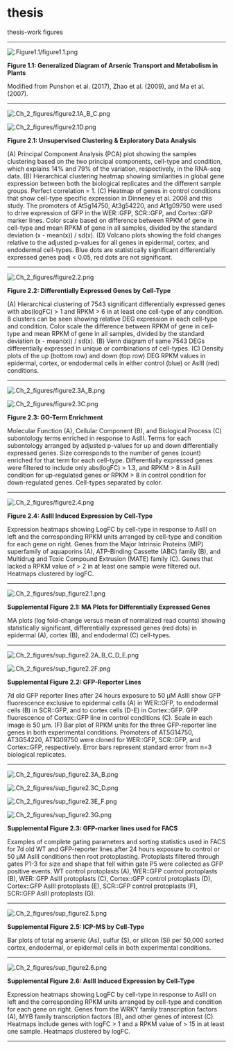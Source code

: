# thesis
thesis-work figures 





***

![.Figure1.1/figure1.1.png](https://raw.githubusercontent.com/TWarczak/thesis/master/Figure1.1/figure1.1.png)

**Figure 1.1: Generalized Diagram of Arsenic Transport and Metabolism in Plants**

Modified from Punshon et al. (2017), Zhao et al. (2009), and Ma et al. (2007). 

***

![.Ch_2_figures/figure2.1A_B_C.png](https://raw.githubusercontent.com/TWarczak/thesis/master/Ch_2_figures/figure2.1A_B_C.png)

![.Ch_2_figures/figure2.1D.png](https://raw.githubusercontent.com/TWarczak/thesis/master/Ch_2_figures/figure2.1D.png)

**Figure 2.1: Unsupervised Clustering & Exploratory Data Analysis**

(A) Principal Component Analysis (PCA) plot showing the samples clustering based on the two principal components, cell-type and condition, which explains 14% and 79% of the variation, respectively, in the RNA-seq data.  (B) Hierarchical clustering heatmap showing similarities in global gene expression between both the biological replicates and the different sample groups.  Perfect correlation = 1.  (C) Heatmap of genes in control conditions that show cell-type specific expression in Dinneney et al. 2008 and this study.  The promoters of At5g14750, At3g54220, and At1g09750 were used to drive expression of GFP in the WER::GFP,  SCR::GFP, and Cortex::GFP marker lines.  Color scale based on difference between RPKM of gene in cell-type and mean RPKM of gene in all samples, divided by the standard deviation (x - mean(x)) / sd(x). (D) Volcano plots showing the fold changes relative to the adjusted p-values for all genes in epidermal, cortex, and endodermal cell-types.  Blue dots are statistically significant differentially expressed genes padj < 0.05, red dots are not significant.  

***

![.Ch_2_figures/figure2.2.png](https://raw.githubusercontent.com/TWarczak/thesis/master/Ch_2_figures/figure2.2.png)

**Figure 2.2: Differentially Expressed Genes by Cell-Type**

(A) Hierarchical clustering of 7543 significant differentially expressed genes with abs(logFC) > 1 and RPKM > 6 in at least one cell-type of any condition.  8 clusters can be seen showing relative DEG expression in each cell-type and condition.  Color scale the difference between RPKM of gene in cell-type and mean RPKM of gene in all samples, divided by the standard deviation (x - mean(x)) / sd(x).  (B) Venn diagram of same 7543 DEGs differentially expressed in unique or combinations of cell-types.  (C) Density plots of the up (bottom row) and down (top row) DEG RPKM values in epidermal, cortex, or endodermal cells in either control (blue) or AsIII (red) conditions.  

***

![.Ch_2_figures/figure2.3A_B.png](https://raw.githubusercontent.com/TWarczak/thesis/master/Ch_2_figures/figure2.3A_B.png)

![.Ch_2_figures/figure2.3C.png](https://raw.githubusercontent.com/TWarczak/thesis/master/Ch_2_figures/figure2.3C.png)

**Figure 2.3: GO-Term Enrichment**

Molecular Function (A), Cellular Component (B), and Biological Process (C) subontology terms enriched in response to AsIII.  Terms for each subontology arranged by adjusted p-values for up and down differentially expressed genes.  Size corresponds to the number of genes (count) enriched for that term for each cell-type. Differentially expressed genes were filtered to include only abs(logFC) > 1.3, and RPKM > 8 in AsIII condition for up-regulated genes or RPKM > 8 in control condition for down-regulated genes. Cell-types separated by color. 

***

![.Ch_2_figures/figure2.4.png](https://raw.githubusercontent.com/TWarczak/thesis/master/Ch_2_figures/figure2.4.png)

**Figure 2.4: AsIII Induced Expression by Cell-Type**

Expression heatmaps showing LogFC by cell-type in response to AsIII on left and the corresponding RPKM units arranged by cell-type and condition for each gene on right. Genes from the Major Intrinsic Proteins (MIP) superfamily of aquaporins (A), ATP-Binding Cassette (ABC) family (B), and Multidrug and Toxic Compound Extrusion (MATE) family (C).  Genes that lacked a RPKM value of > 2 in at least one sample were filtered out. Heatmaps clustered by logFC.

***

![.Ch_2_figures/sup_figure2.1.png](https://raw.githubusercontent.com/TWarczak/thesis/master/Ch_2_figures/sup_figure2.1.png)

**Supplemental Figure 2.1: MA Plots for Differentially Expressed Genes**

MA plots (log fold-change versus mean of normalized read counts) showing statistically significant, differentially expressed genes (red dots) in epidermal (A), cortex (B), and endodermal (C) cell-types.

***

![.Ch_2_figures/sup_figure2.2A_B_C_D_E.png](https://raw.githubusercontent.com/TWarczak/thesis/master/Ch_2_figures/sup_figure2.2A_B_C_D_E.png)

![.Ch_2_figures/sup_figure2.2F.png](https://raw.githubusercontent.com/TWarczak/thesis/master/Ch_2_figures/sup_figure2.2F.png)

**Supplemental Figure 2.2: GFP-Reporter Lines**

7d old GFP reporter lines after 24 hours exposure to 50 μM AsIII show GFP fluorescence exclusive to epidermal cells (A) in WER::GFP, to endodermal cells (B) in SCR::GFP, and to cortex cells (D-E) in Cortex::GFP.  GFP fluorescence of Cortex::GFP line in control conditions (C). Scale in each image is 50 μm.  (F) Bar plot of RPKM units for the three GFP-reporter line genes in both experimental conditions.  Promoters of AT5G14750, AT3G54220, AT1G09750 were cloned for WER::GFP, SCR::GFP, and Cortex::GFP, respectively.  Error bars represent standard error from n=3 biological replicates.  

***

![.Ch_2_figures/sup_figure2.3A_B.png](https://raw.githubusercontent.com/TWarczak/thesis/master/Ch_2_figures/sup_figure2.3A_B.png)

![.Ch_2_figures/sup_figure2.3C_D.png](https://raw.githubusercontent.com/TWarczak/thesis/master/Ch_2_figures/sup_figure2.3C_D.png)

![.Ch_2_figures/sup_figure2.3E_F.png](https://raw.githubusercontent.com/TWarczak/thesis/master/Ch_2_figures/sup_figure2.3E_F.png)

![.Ch_2_figures/sup_figure2.3G.png](https://raw.githubusercontent.com/TWarczak/thesis/master/Ch_2_figures/sup_figure2.3G.png)

**Supplemental Figure 2.3: GFP-marker lines used for FACS**

Examples of complete gating parameters and sorting statistics used in FACS for 7d old WT and GFP-reporter lines after 24 hours exposure to control or 50 μM AsIII conditions then root protoplasting.  Protoplasts filtered through gates P1-3 for size and shape that fell within gate P5 were collected as GFP positive events.  WT control protoplasts (A), WER::GFP control protoplasts (B), WER::GFP AsIII protoplasts (C), Cortex::GFP control protoplasts (D), Cortex::GFP AsIII protoplasts (E), SCR::GFP control protoplasts (F), SCR::GFP AsIII protoplasts (G). 

***

![.Ch_2_figures/sup_figure2.5.png](https://raw.githubusercontent.com/TWarczak/thesis/master/Ch_2_figures/sup_figure2.5.png)

**Supplemental Figure 2.5: ICP-MS by Cell-Type**

Bar plots of total ng arsenic (As), sulfur (S), or silicon (Si) per 50,000 sorted cortex, endodermal, or epidermal cells in both experimental conditions.

***

![.Ch_2_figures/sup_figure2.6.png](https://raw.githubusercontent.com/TWarczak/thesis/master/Ch_2_figures/sup_figure2.6.png)

**Supplemental Figure 2.6: AsIII Induced Expression by Cell-Type**

Expression heatmaps showing LogFC by cell-type in response to AsIII on left and the corresponding RPKM units arranged by cell-type and condition for each gene on right. Genes from the WRKY family transcription factors (A), MYB family transcription factors (B), and other genes of interest (C). Heatmaps include genes with logFC > 1 and a RPKM value of > 15 in at least one sample. Heatmaps clustered by logFC.

***












